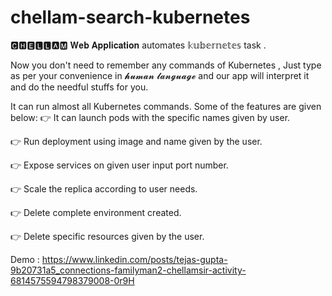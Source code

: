 # chellam-search-kubernetes
 🅲🅷🅴🅻🅻🅰🅼 𝐖𝐞𝐛 𝐀𝐩𝐩𝐥𝐢𝐜𝐚𝐭𝐢𝐨𝐧 automates  𝕜𝕦𝕓𝕖𝕣𝕟𝕖𝕥𝕖𝕤 task .

Now you don't need to remember any commands of Kubernetes , Just type as per your convenience in 𝓱𝓾𝓶𝓪𝓷 𝓵𝓪𝓷𝓰𝓾𝓪𝓰𝓮 and our app will interpret it and do the needful stuffs for you.

It can run almost all Kubernetes commands. Some of the features are given below:
👉 It can launch pods with the specific names given by user. 

👉 Run deployment using image and name given by the user. 

👉 Expose services on given user input port number. 

👉 Scale the replica according to user needs. 

👉 Delete complete environment created. 

👉 Delete specific resources given by the user. 


Demo : https://www.linkedin.com/posts/tejas-gupta-9b20731a5_connections-familyman2-chellamsir-activity-6814575594798379008-0r9H

